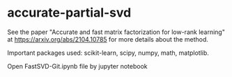 # accurate-partial-svd

See the paper "Accurate and fast matrix factorization for low-rank learning" at https://arxiv.org/abs/2104.10785 for more details about the method.

Important packages used:
scikit-learn,
scipy,
numpy,
math,
matplotlib.

Open FastSVD-Git.ipynb file by jupyter notebook 
